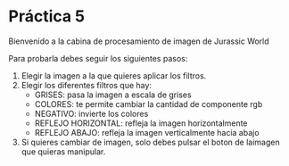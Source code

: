 # Práctica 5

Bienvenido a la cabina de procesamiento de imagen de Jurassic World

Para probarla debes seguir los siguientes pasos:
1. Elegir la imagen a la que quieres aplicar los filtros.
2. Elegir los diferentes filtros que hay:
	- GRISES: pasa la imagen a escala de grises
	- COLORES: te permite cambiar la cantidad de componente rgb
	- NEGATIVO: invierte los colores
	- REFLEJO HORIZONTAL: refleja la imagen horizontalmente
	- REFLEJO ABAJO: refleja la imagen verticalmente hacia abajo
3. Si quieres cambiar de imagen, solo debes pulsar el boton de laimagen que quieras manipular.
